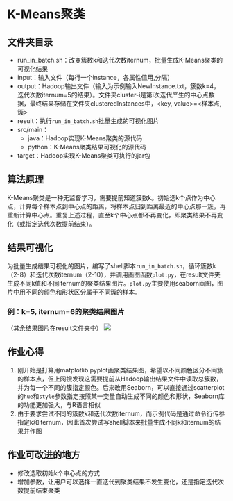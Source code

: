 # K-Means聚类
## 文件夹目录
* run_in_batch.sh：改变簇数k和迭代次数iternum，批量生成K-Means聚类的可视化结果
* input：输入文件（每行一个instance，各属性值用,分隔）
* output：Hadoop输出文件（输入为示例输入NewInstance.txt，簇数k=4，迭代次数iternum=5的结果）。文件夹cluster-i是第i次迭代产生的中心点数据，最终结果存储在文件夹clusteredInstances中，<key, value>=<样本点, 簇>
* result：执行`run_in_batch.sh`批量生成的可视化图片
* src/main：
    * java：Hadoop实现K-Means聚类的源代码
    * python：K-Means聚类结果可视化的源代码
* target：Hadoop实现K-Means聚类可执行的jar包

## 算法原理
K-Means聚类是一种无监督学习，需要提前知道簇数k。初始选k个点作为中心点，计算每个样本点到中心点的距离，将样本点归到距离最近的中心点那一簇，再重新计算中心点。重复上述过程，直至k个中心点都不再变化，即聚类结果不再变化（或指定迭代次数提前结束）。

## 结果可视化
为批量生成结果可视化的图片，编写了shell脚本`run_in_batch.sh`，循环簇数k（2-8）和迭代次数iternum（2-10），并调用画图函数`plot.py`，在result文件夹生成不同k值和不同iternum的聚类结果图片。`plot.py`主要使用seaborn画图，图片中用不同的颜色和形状区分属于不同簇的样本。

### 例：k=5, iternum=6的聚类结果图片

（其余结果图片在result文件夹中）
![](https://finclaw.oss-cn-shenzhen.aliyuncs.com/img/k=5_iternum=6.png)

## 作业心得
1. 刚开始是打算用matplotlib.pyplot画聚类结果图，希望以不同颜色区分不同簇的样本点，但上网搜发现这需要提前从Hadoop输出结果文件中读取总簇数，并为每一个不同的簇指定颜色。后来改用Seaborn，可以直接通过scatterplot的`hue`和`style`参数指定按照某一变量自动生成不同的颜色和形状，Seaborn库的功能更加强大，与R语言相似
2. 由于要求尝试不同的簇数k和迭代次数iternum，而示例代码是通过命令行传参指定k和iternum，因此首次尝试写shell脚本来批量生成不同k和iternum的结果并作图

## 作业可改进的地方
* 修改选取初始k个中心点的方式
* 增加参数，让用户可以选择一直迭代到聚类结果不发生变化，还是指定迭代次数提前结束聚类